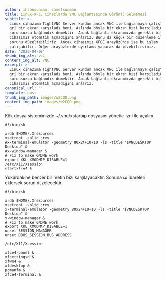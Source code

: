 ```yaml
---
author: ihsansunman, sametsunman
title: Linux-XFCE Cihazlarda VNC Bağlantısında Görüntü Gelmemesi
subtitle: >-
  Linux cihazıma TightVNC Server kurdum ancak VNC ile bağlanmaya çalıştığımda
  gri bir ekran karşıladı beni. Aslında böyle bir ekran bizi karşıladığında
  sorunsuzca bağlandık demektir. Ancak bağlantı ekranımızda gerekli bileşenleri
  cihazımız otomatik açmadığını anlarız. Bunu da küçük bir düzenleme ile bu
  sorunu düzeltebiliriz. Ancak cihazımız XFCE arayüzünde ise bu işlem
  çalışabilir. Diğer arayüzlerde uyarlama yaparak da çözebilirsiniz.
date: '2020-04-09'
thumb_img_alt: VNC
content_img_alt: VNC
excerpt: >-
  Linux cihazıma TightVNC Server kurdum ancak VNC ile bağlanmaya çalıştığımda
  gri bir ekran karşıladı beni. Aslında böyle bir ekran bizi karşıladığında
  sorunsuzca bağlandık demektir. Ancak bağlantı ekranımızda gerekli bileşenleri
  cihazımız otomatik açmadığını anlarız.
canonical_url: ''
template: post
thumb_img_path: images/w2CQO.png
content_img_path: images/w2CQO.png
---
```

Kök dosya sistemimizde ~/.vnc/xstartup dosyasını yönetici izni ile açalım.

    #!/bin/sh

    xrdb $HOME/.Xresources
    xsetroot -solid grey
    #x-terminal-emulator -geometry 80x24+10+10 -ls -title "$VNCDESKTOP Desktop" &
    #x-window-manager &
    # Fix to make GNOME work
    export XKL_XMODMAP_DISABLE=1
    /etc/X11/Xsession
    startxfce4 &

Yukardakine benzer bir metin bizi karşılayacaktır. Sonuna şu ibareleri eklersek sorun düzelecektir.

    #!/bin/sh

    xrdb $HOME/.Xresources
    xsetroot -solid grey
    x-terminal-emulator -geometry 80x24+10+10 -ls -title "$VNCDESKTOP Desktop" &
    x-window-manager &
    # Fix to make GNOME work
    export XKL_XMODMAP_DISABLE=1
    unset SESSION_MANAGER
    unset DBUS_SESSION_BUS_ADDRESS

    /etc/X11/Xsession

    xfce4-panel &
    xfsettingsd &
    xfwm4 &
    xfdesktop &
    pcmanfm &
    xfce4-terminal &
